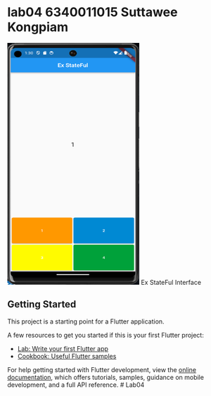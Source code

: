 # lab04 6340011015 Suttawee Kongpiam
<img src="assets/images/interface.png" style="width: 300px; height: 550px; max-width: 100%;">
Ex StateFul Interface

## Getting Started

This project is a starting point for a Flutter application.

A few resources to get you started if this is your first Flutter project:

- [Lab: Write your first Flutter app](https://docs.flutter.dev/get-started/codelab)
- [Cookbook: Useful Flutter samples](https://docs.flutter.dev/cookbook)

For help getting started with Flutter development, view the
[online documentation](https://docs.flutter.dev/), which offers tutorials,
samples, guidance on mobile development, and a full API reference.
#   L a b 0 4 
 
 
